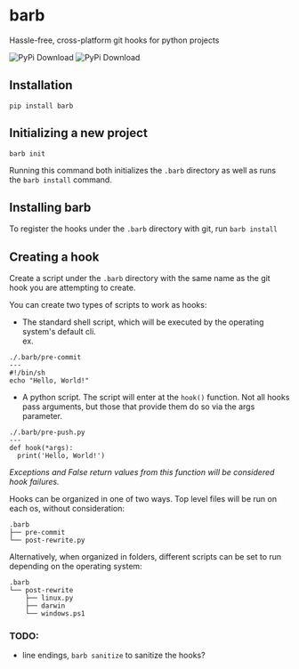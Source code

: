 # barb
Hassle-free, cross-platform git hooks for python projects

![PyPi Download](https://img.shields.io/pypi/v/barb)
![PyPi Download](https://img.shields.io/pypi/l/barb)

[//]: # (![PyPi Download]&#40;https://img.shields.io/pypi/pyversions/barb&#41;)

## Installation
`pip install barb`

## Initializing a new project
`barb init`

Running this command both initializes the `.barb` directory as well as runs the `barb install` command.

## Installing barb
To register the hooks under the `.barb` directory with git, run `barb install`

## Creating a hook
Create a script under the `.barb` directory with the same name as the git hook you are attempting to create.

You can create two types of scripts to work as hooks:
- The standard shell script, which will be executed by the operating system's default cli.  
ex.
```shell
./.barb/pre-commit
---
#!/bin/sh
echo "Hello, World!"
```
- A python script. The script will enter at the `hook()` function. Not all hooks pass arguments, but those that provide
them do so via the args parameter.
```shell
./.barb/pre-push.py
---
def hook(*args):
  print('Hello, World!')
```
_Exceptions and False return values from this function will be considered hook failures._

Hooks can be organized in one of two ways. Top level files will be run on each os, without consideration:
```
.barb
├── pre-commit
└── post-rewrite.py
```

Alternatively, when organized in folders, different scripts can be set to run depending on the operating system:
```
.barb
└── post-rewrite
    ├── linux.py
    ├── darwin
    └── windows.ps1
```

### TODO:
- line endings, `barb sanitize` to sanitize the hooks?